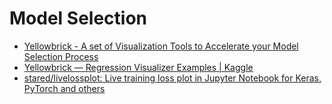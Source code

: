 # Model Selection

* [Yellowbrick - A set of Visualization Tools to Accelerate your Model Selection Process](https://www.analyticsvidhya.com/blog/2018/05/yellowbrick-a-set-of-visualization-tools-to-accelerate-your-model-selection-process/)
* [Yellowbrick — Regression Visualizer Examples \| Kaggle](https://www.kaggle.com/kautumn06/yellowbrick-regression-visualizer-examples/notebook)
* [stared/livelossplot: Live training loss plot in Jupyter Notebook for Keras, PyTorch and others](https://github.com/stared/livelossplot/)

